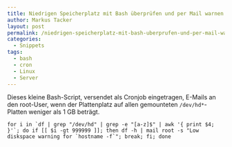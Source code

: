 ```yaml
---
title: Niedrigen Speicherplatz mit Bash überprüfen und per Mail warnen
author: Markus Tacker
layout: post
permalink: /niedrigen-speicherplatz-mit-bash-uberprufen-und-per-mail-warnen
categories:
  - Snippets
tags:
  - bash
  - cron
  - Linux
  - Server
---
```

Dieses kleine Bash-Script, versendet als Cronjob eingetragen, E-Mails an den root-User, wenn der Plattenplatz auf allen gemounteten `/dev/hd*`-Platten weniger als 1 GB beträgt.

``for i in `df | grep "/dev/hd" | grep -e "[a-z]$" | awk '{ print $4; }'`; do if [[ $i -gt 999999 ]]; then df -h | mail root -s "Low diskspace warning for `hostname -f`"; break; fi; done``